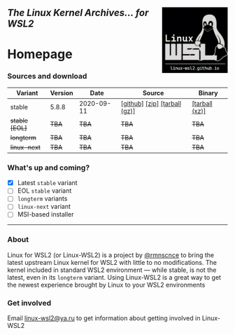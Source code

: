 <img src="images/image.png" width="150" title="WSL Avatar" align="right" /><i>The Linux Kernel Archives... for WSL2</i>
---

# Homepage
### Sources and download 

Variant | Version | Date | Source | Binary
--------|---------|------|--------|--------------------
stable | 5.8.8 | 2020-09-11 | [[github]](https://github.com/rmnscnce/linux-wsl2/tree/linux-5.8.y) [[zip]](https://github.com/rmnscnce/linux-wsl2/archive/v5.8.8.zip) [[tarball (gz)]](https://github.com/rmnscnce/linux-wsl2/archive/v5.8.8.tar.gz) | [[tarball (xz)]](https://github.com/rmnscnce/linux-wsl2/releases/download/v5.8.8/linux-wsl2_5.8.8.tar.xz)
~~stable [EOL]~~ | ~~TBA~~ | ~~TBA~~ | ~~TBA~~ | ~~TBA~~
~~longterm~~ | ~~TBA~~ | ~~TBA~~ | ~~TBA~~ | ~~TBA~~
~~linux-next~~ | ~~TBA~~ | ~~TBA~~ | ~~TBA~~ | ~~TBA~~

### What's up and coming?
- [x] Latest `stable` variant
- [ ] EOL `stable` variant
- [ ] `longterm` variants
- [ ] `linux-next` variant
- [ ] MSI-based installer

---
### About
Linux for WSL2 (or Linux-WSL2) is a project by [@rmnscnce](https://www.github.com/rmnscnce) to bring the latest upstream Linux kernel for WSL2 with little to no modifications. The kernel included in standard WSL2 environment — while stable, is not the latest, even in its `longterm` variant. Using Linux-WSL2 is a great way to get the newest experience brought by Linux to your WSL2 environments

### Get involved
Email linux-wsl2@ya.ru to get information about getting involved in Linux-WSL2
